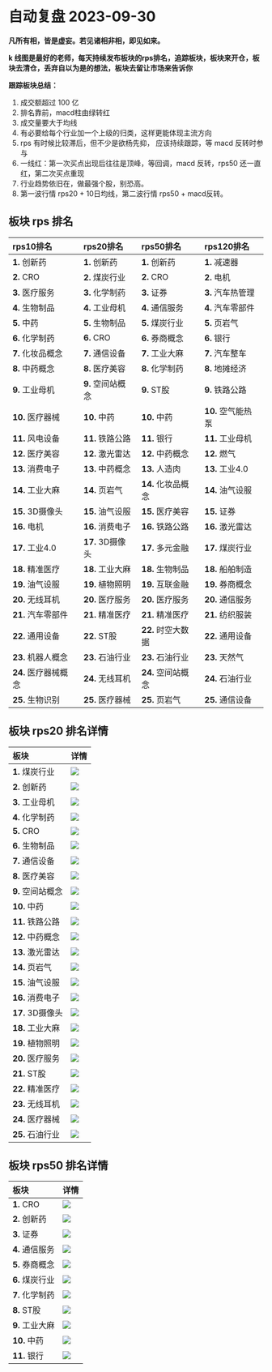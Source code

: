 # 自动复盘 2023-09-30

**凡所有相，皆是虚妄。若见诸相非相，即见如来。**

**k 线图是最好的老师，每天持续发布板块的rps排名，追踪板块，板块来开仓，板块去清仓，丢弃自以为是的想法，板块去留让市场来告诉你**
        
**跟踪板块总结：**
1. 成交额超过 100 亿
2. 排名靠前，macd柱由绿转红
3. 成交量要大于均线
4. 有必要给每个行业加一个上级的归类，这样更能体现主流方向
5. rps 有时候比较滞后，但不少是欲杨先抑， 应该持续跟踪，等 macd 反转时参与
6. 一线红：第一次买点出现后往往是顶峰，等回调，macd 反转，rps50 还一直红，第二次买点重现
7. 行业趋势依旧在，做最强个股，别恐高。
8. 第一波行情 rps20 + 10日均线，第二波行情 rps50 + macd反转。
        
## 板块 rps 排名
| rps10排名            | rps20排名         | rps50排名          | rps120排名         |
|:---------------------|:------------------|:-------------------|:-------------------|
| **1.** 创新药        | **1.** 创新药     | **1.** 创新药      | **1.** 减速器      |
| **2.** CRO           | **2.** 煤炭行业   | **2.** CRO         | **2.** 电机        |
| **3.** 医疗服务      | **3.** 化学制药   | **3.** 证券        | **3.** 汽车热管理  |
| **4.** 生物制品      | **4.** 工业母机   | **4.** 通信服务    | **4.** 汽车零部件  |
| **5.** 中药          | **5.** 生物制品   | **5.** 煤炭行业    | **5.** 页岩气      |
| **6.** 化学制药      | **6.** CRO        | **6.** 券商概念    | **6.** 银行        |
| **7.** 化妆品概念    | **7.** 通信设备   | **7.** 工业大麻    | **7.** 汽车整车    |
| **8.** 中药概念      | **8.** 医疗美容   | **8.** 化学制药    | **8.** 地摊经济    |
| **9.** 工业母机      | **9.** 空间站概念 | **9.** ST股        | **9.** 铁路公路    |
| **10.** 医疗器械     | **10.** 中药      | **10.** 中药       | **10.** 空气能热泵 |
| **11.** 风电设备     | **11.** 铁路公路  | **11.** 银行       | **11.** 工业母机   |
| **12.** 医疗美容     | **12.** 激光雷达  | **12.** 中药概念   | **12.** 燃气       |
| **13.** 消费电子     | **13.** 中药概念  | **13.** 人造肉     | **13.** 工业4.0    |
| **14.** 工业大麻     | **14.** 页岩气    | **14.** 化妆品概念 | **14.** 油气设服   |
| **15.** 3D摄像头     | **15.** 油气设服  | **15.** 医疗美容   | **15.** 证券       |
| **16.** 电机         | **16.** 消费电子  | **16.** 铁路公路   | **16.** 激光雷达   |
| **17.** 工业4.0      | **17.** 3D摄像头  | **17.** 多元金融   | **17.** 煤炭行业   |
| **18.** 精准医疗     | **18.** 工业大麻  | **18.** 生物制品   | **18.** 船舶制造   |
| **19.** 油气设服     | **19.** 植物照明  | **19.** 互联金融   | **19.** 券商概念   |
| **20.** 无线耳机     | **20.** 医疗服务  | **20.** 医疗服务   | **20.** 通信服务   |
| **21.** 汽车零部件   | **21.** 精准医疗  | **21.** 精准医疗   | **21.** 纺织服装   |
| **22.** 通用设备     | **22.** ST股      | **22.** 时空大数据 | **22.** 通用设备   |
| **23.** 机器人概念   | **23.** 石油行业  | **23.** 石油行业   | **23.** 天然气     |
| **24.** 医疗器械概念 | **24.** 无线耳机  | **24.** 空间站概念 | **24.** 石油行业   |
| **25.** 生物识别     | **25.** 医疗器械  | **25.** 页岩气     | **25.** 通信设备   |
## 板块 rps20 排名详情
| 板块              | 详情                                                                                                |
|:------------------|:----------------------------------------------------------------------------------------------------|
| **1.** 煤炭行业   | ![](https://sykent-blog-image.oss-cn-beijing.aliyuncs.com/quant/image/2023/9/1696061042931-tmp.jpg) |
| **2.** 创新药     | ![](https://sykent-blog-image.oss-cn-beijing.aliyuncs.com/quant/image/2023/9/1696061044791-tmp.jpg) |
| **3.** 工业母机   | ![](https://sykent-blog-image.oss-cn-beijing.aliyuncs.com/quant/image/2023/9/1696061046074-tmp.jpg) |
| **4.** 化学制药   | ![](https://sykent-blog-image.oss-cn-beijing.aliyuncs.com/quant/image/2023/9/1696061047201-tmp.jpg) |
| **5.** CRO        | ![](https://sykent-blog-image.oss-cn-beijing.aliyuncs.com/quant/image/2023/9/1696061048579-tmp.jpg) |
| **6.** 生物制品   | ![](https://sykent-blog-image.oss-cn-beijing.aliyuncs.com/quant/image/2023/9/1696061049813-tmp.jpg) |
| **7.** 通信设备   | ![](https://sykent-blog-image.oss-cn-beijing.aliyuncs.com/quant/image/2023/9/1696061051214-tmp.jpg) |
| **8.** 医疗美容   | ![](https://sykent-blog-image.oss-cn-beijing.aliyuncs.com/quant/image/2023/9/1696061052515-tmp.jpg) |
| **9.** 空间站概念 | ![](https://sykent-blog-image.oss-cn-beijing.aliyuncs.com/quant/image/2023/9/1696061054183-tmp.jpg) |
| **10.** 中药      | ![](https://sykent-blog-image.oss-cn-beijing.aliyuncs.com/quant/image/2023/9/1696061055938-tmp.jpg) |
| **11.** 铁路公路  | ![](https://sykent-blog-image.oss-cn-beijing.aliyuncs.com/quant/image/2023/9/1696061057286-tmp.jpg) |
| **12.** 中药概念  | ![](https://sykent-blog-image.oss-cn-beijing.aliyuncs.com/quant/image/2023/9/1696061058489-tmp.jpg) |
| **13.** 激光雷达  | ![](https://sykent-blog-image.oss-cn-beijing.aliyuncs.com/quant/image/2023/9/1696061059863-tmp.jpg) |
| **14.** 页岩气    | ![](https://sykent-blog-image.oss-cn-beijing.aliyuncs.com/quant/image/2023/9/1696061061194-tmp.jpg) |
| **15.** 油气设服  | ![](https://sykent-blog-image.oss-cn-beijing.aliyuncs.com/quant/image/2023/9/1696061062654-tmp.jpg) |
| **16.** 消费电子  | ![](https://sykent-blog-image.oss-cn-beijing.aliyuncs.com/quant/image/2023/9/1696061063931-tmp.jpg) |
| **17.** 3D摄像头  | ![](https://sykent-blog-image.oss-cn-beijing.aliyuncs.com/quant/image/2023/9/1696061065366-tmp.jpg) |
| **18.** 工业大麻  | ![](https://sykent-blog-image.oss-cn-beijing.aliyuncs.com/quant/image/2023/9/1696061066725-tmp.jpg) |
| **19.** 植物照明  | ![](https://sykent-blog-image.oss-cn-beijing.aliyuncs.com/quant/image/2023/9/1696061068052-tmp.jpg) |
| **20.** 医疗服务  | ![](https://sykent-blog-image.oss-cn-beijing.aliyuncs.com/quant/image/2023/9/1696061069319-tmp.jpg) |
| **21.** ST股      | ![](https://sykent-blog-image.oss-cn-beijing.aliyuncs.com/quant/image/2023/9/1696061070556-tmp.jpg) |
| **22.** 精准医疗  | ![](https://sykent-blog-image.oss-cn-beijing.aliyuncs.com/quant/image/2023/9/1696061071802-tmp.jpg) |
| **23.** 无线耳机  | ![](https://sykent-blog-image.oss-cn-beijing.aliyuncs.com/quant/image/2023/9/1696061073155-tmp.jpg) |
| **24.** 医疗器械  | ![](https://sykent-blog-image.oss-cn-beijing.aliyuncs.com/quant/image/2023/9/1696061074437-tmp.jpg) |
| **25.** 石油行业  | ![](https://sykent-blog-image.oss-cn-beijing.aliyuncs.com/quant/image/2023/9/1696061075896-tmp.jpg) |
## 板块 rps50 排名详情
| 板块            | 详情                                                                                                |
|:----------------|:----------------------------------------------------------------------------------------------------|
| **1.** CRO      | ![](https://sykent-blog-image.oss-cn-beijing.aliyuncs.com/quant/image/2023/9/1696061077365-tmp.jpg) |
| **2.** 创新药   | ![](https://sykent-blog-image.oss-cn-beijing.aliyuncs.com/quant/image/2023/9/1696061078854-tmp.jpg) |
| **3.** 证券     | ![](https://sykent-blog-image.oss-cn-beijing.aliyuncs.com/quant/image/2023/9/1696061080282-tmp.jpg) |
| **4.** 通信服务 | ![](https://sykent-blog-image.oss-cn-beijing.aliyuncs.com/quant/image/2023/9/1696061081963-tmp.jpg) |
| **5.** 券商概念 | ![](https://sykent-blog-image.oss-cn-beijing.aliyuncs.com/quant/image/2023/9/1696061083482-tmp.jpg) |
| **6.** 煤炭行业 | ![](https://sykent-blog-image.oss-cn-beijing.aliyuncs.com/quant/image/2023/9/1696061084977-tmp.jpg) |
| **7.** 化学制药 | ![](https://sykent-blog-image.oss-cn-beijing.aliyuncs.com/quant/image/2023/9/1696061086650-tmp.jpg) |
| **8.** ST股     | ![](https://sykent-blog-image.oss-cn-beijing.aliyuncs.com/quant/image/2023/9/1696061088116-tmp.jpg) |
| **9.** 工业大麻 | ![](https://sykent-blog-image.oss-cn-beijing.aliyuncs.com/quant/image/2023/9/1696061090114-tmp.jpg) |
| **10.** 中药    | ![](https://sykent-blog-image.oss-cn-beijing.aliyuncs.com/quant/image/2023/9/1696061091501-tmp.jpg) |
| **11.** 银行    | ![](https://sykent-blog-image.oss-cn-beijing.aliyuncs.com/quant/image/2023/9/1696061092893-tmp.jpg) |